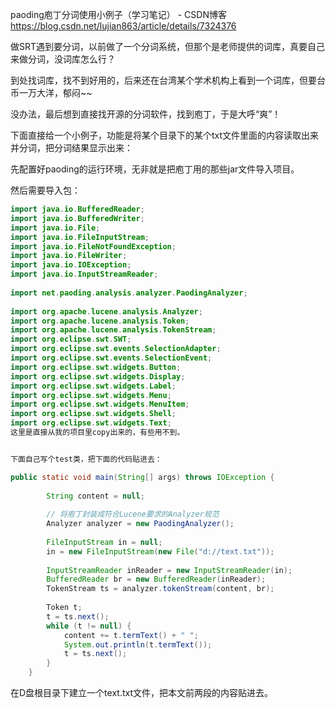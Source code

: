 paoding庖丁分词使用小例子（学习笔记） - CSDN博客 https://blog.csdn.net/lujian863/article/details/7324376

做SRT遇到要分词，以前做了一个分词系统，但那个是老师提供的词库，真要自己来做分词，没词库怎么行？

到处找词库，找不到好用的，后来还在台湾某个学术机构上看到一个词库，但要台币一万大洋，郁闷~~

没办法，最后想到直接找开源的分词软件，找到庖丁，于是大呼“爽”！

下面直接给一个小例子，功能是将某个目录下的某个txt文件里面的内容读取出来并分词，把分词结果显示出来：

先配置好paoding的运行环境，无非就是把庖丁用的那些jar文件导入项目。

然后需要导入包：
```java
import java.io.BufferedReader;
import java.io.BufferedWriter;
import java.io.File;
import java.io.FileInputStream;
import java.io.FileNotFoundException;
import java.io.FileWriter;
import java.io.IOException;
import java.io.InputStreamReader;
 
import net.paoding.analysis.analyzer.PaodingAnalyzer;
 
import org.apache.lucene.analysis.Analyzer;
import org.apache.lucene.analysis.Token;
import org.apache.lucene.analysis.TokenStream;
import org.eclipse.swt.SWT;
import org.eclipse.swt.events.SelectionAdapter;
import org.eclipse.swt.events.SelectionEvent;
import org.eclipse.swt.widgets.Button;
import org.eclipse.swt.widgets.Display;
import org.eclipse.swt.widgets.Label;
import org.eclipse.swt.widgets.Menu;
import org.eclipse.swt.widgets.MenuItem;
import org.eclipse.swt.widgets.Shell;
import org.eclipse.swt.widgets.Text;
这里是直接从我的项目里copy出来的，有些用不到。


下面自己写个test类，把下面的代码贴进去：

public static void main(String[] args) throws IOException {
 
		String content = null;
 
		// 将庖丁封装成符合Lucene要求的Analyzer规范
		Analyzer analyzer = new PaodingAnalyzer();
 
		FileInputStream in = null;
		in = new FileInputStream(new File("d://text.txt"));
 
		InputStreamReader inReader = new InputStreamReader(in);
		BufferedReader br = new BufferedReader(inReader);
		TokenStream ts = analyzer.tokenStream(content, br);
 
		Token t;
		t = ts.next();
		while (t != null) {
			content += t.termText() + " ";
			System.out.println(t.termText());
			t = ts.next();
		}
	}
```
在D盘根目录下建立一个text.txt文件，把本文前两段的内容贴进去。
